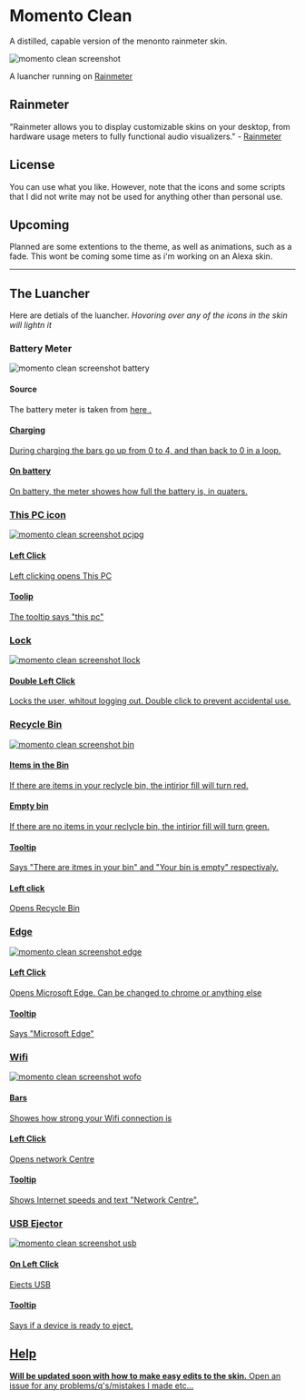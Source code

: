 # Momento Clean 
 A distilled, capable version of the menonto rainmeter skin. 
 
 
![momento clean screenshot](https://user-images.githubusercontent.com/80009666/121886027-cd252f80-cd0c-11eb-8f01-46b68fccad1d.jpg)


 A luancher running on <a href="https://rainmeter.net/"> Rainmeter </a>
## Rainmeter
  "Rainmeter allows you to display customizable skins on your desktop, from hardware usage meters to fully functional audio visualizers." - <a href="https://rainmeter.net/"> Rainmeter </a>
## License
  You can use what you like. However, note that the icons and some scripts that I did not write may not be used for anything other than personal use.
## Upcoming 
  Planned are some extentions to the theme, as well as animations, such as a fade. This wont be coming some time as i'm working on an Alexa skin.
  
  ---
  
  
## The Luancher
Here are detials of the luancher.
*Hovoring over any of the icons in the skin will lightn it*
### **Battery Meter** 

![momento clean screenshot battery](https://user-images.githubusercontent.com/80009666/121887252-6a349800-cd0e-11eb-87a0-3e07bb40f301.jpg)

#### Source 
The battery meter is taken from <a href="https://visualskins.com/skin/simple-battery/"> here .
#### Charging
  During charging the bars go up from 0 to 4, and than back to 0 in a loop.
#### On battery
  On battery, the meter showes how full the battery is, in quaters. 
### **This PC icon** 
 
 ![momento clean screenshot pcjpg](https://user-images.githubusercontent.com/80009666/121887315-80425880-cd0e-11eb-9d4a-851ba67de93a.jpg)

#### Left Click 
  Left clicking opens This PC
#### Toolip
  The tooltip says "this pc"
  ### **Lock**  
 
 ![momento clean screenshot llock](https://user-images.githubusercontent.com/80009666/121887544-c4355d80-cd0e-11eb-83cc-08a3e43def2f.jpg)

 #### Double Left Click 
  Locks the user, whitout logging out. Double click to prevent accidental use. 
### **Recycle Bin**
 
 ![momento clean screenshot bin](https://user-images.githubusercontent.com/80009666/121887340-87696680-cd0e-11eb-8767-5529493d0abb.jpg)

#### Items in the Bin 
 If there are items in your reclycle bin, the intirior fill will turn red. 
#### Empty bin
 If there are no items in your reclycle bin, the intirior fill will turn green.
#### Tooltip 
  Says "There are itmes in your bin" and "Your bin is empty" respectivaly.
#### Left click
 Opens Recycle Bin
### **Edge**
 
 ![momento clean screenshot edge](https://user-images.githubusercontent.com/80009666/121887424-9bad6380-cd0e-11eb-88e7-4e6d65a88168.jpg)

#### Left Click 
Opens Microsoft Edge. Can be changed to chrome or anything else
#### Tooltip 
Says "Microsoft Edge"
 ### **Wifi**
 
 ![momento clean screenshot wofo](https://user-images.githubusercontent.com/80009666/121887447-a36d0800-cd0e-11eb-87a9-7c23b43112b6.jpg)

 #### Bars 
  Showes how strong your Wifi connection is
 #### Left Click
  Opens network Centre
 #### Tooltip 
 Shows Internet speeds and text "Network Centre".
 
 ### **USB Ejector**
 
 ![momento clean screenshot usb](https://user-images.githubusercontent.com/80009666/121887473-acf67000-cd0e-11eb-960a-1317ca0075d1.jpg)

 #### On Left Click 
  Ejects USB
 #### Tooltip
  Says if a device is ready to eject.
 ## Help 
  **Will be updated soon with how to make easy edits to the skin.**
  Open an issue for any problems/q's/mistakes I made etc...
  
